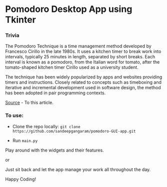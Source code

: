 # Pomodoro Desktop App using Tkinter

### Trivia
The Pomodoro Technique is a time management method developed by Francesco Cirillo in the late 1980s.
It uses a kitchen timer to break work into intervals, typically 25 minutes in length, separated by short breaks. 
Each interval is known as a pomodoro, from the Italian word for tomato, after the tomato-shaped kitchen timer Cirillo 
used as a university student.

The technique has been widely popularized by apps and websites providing timers and instructions. 
Closely related to concepts such as timeboxing and iterative and incremental development used in software design, 
the method has been adopted in pair programming contexts.

[Source](https://en.wikipedia.org/wiki/Pomodoro_Technique) - To this article.

### To use:

- Clone the repo locally:
`git clone https://github.com/sandeepgangaram/pomodoro-GUI-app.git`

- Run `main.py`

Play around with the widgets and their features. 

or

Just sit back and let the app manage your work all throughout the day.

Happy Coding!
